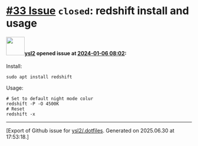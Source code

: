 # [\#33 Issue](https://github.com/ysl2/.dotfiles/issues/33) `closed`: redshift install and usage

#### <img src="https://avatars.githubusercontent.com/u/39717545?u=3a56d7b47e1688f70c83e440ba0835f8d24c43e3&v=4" width="50">[ysl2](https://github.com/ysl2) opened issue at [2024-01-06 08:02](https://github.com/ysl2/.dotfiles/issues/33):

Install:

```
sudo apt install redshift
```


Usage:

```
# Set to default night mode colur
redshift -P -O 4500K
# Reset
redshift -x
```




-------------------------------------------------------------------------------



[Export of Github issue for [ysl2/.dotfiles](https://github.com/ysl2/.dotfiles). Generated on 2025.06.30 at 17:53:18.]
